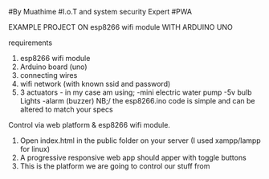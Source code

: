 #By Muathime
#I.o.T and system security Expert
#PWA 

EXAMPLE PROJECT ON esp8266 wifi module WITH ARDUINO UNO

requirements
1. esp8266 wifi module
2. Arduino board (uno)
3. connecting wires
4. wifi network (with known ssid and password)
5. 3 actuators - in my case am using;
    -mini electric water pump
    -5v bulb Lights
    -alarm (buzzer)
    NB;/ the esp8266.ino code is simple and can be altered to match your specs
    
Control via web platform & esp8266 wifi module.
1. Open index.html in the public folder on your server (I used xampp/lampp for linux)
2. A progressive responsive web app should apper with toggle buttons
3. This is the platform we are going to control our stuff from 

